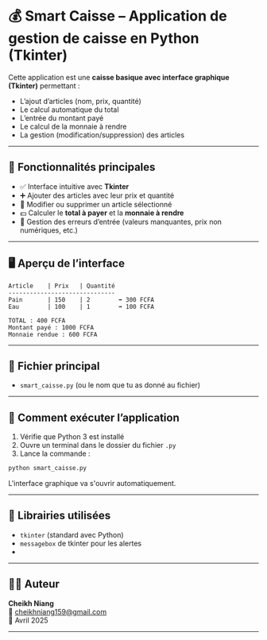 # 💰 Smart Caisse – Application de gestion de caisse en Python (Tkinter)

Cette application est une **caisse basique avec interface graphique (Tkinter)** permettant :
- L’ajout d’articles (nom, prix, quantité)
- Le calcul automatique du total
- L’entrée du montant payé
- Le calcul de la monnaie à rendre
- La gestion (modification/suppression) des articles

---

## 🧠 Fonctionnalités principales

- ✅ Interface intuitive avec **Tkinter**
- ➕ Ajouter des articles avec leur prix et quantité
- 📝 Modifier ou supprimer un article sélectionné
- 💵 Calculer le **total à payer** et la **monnaie à rendre**
- 🔐 Gestion des erreurs d’entrée (valeurs manquantes, prix non numériques, etc.)

---

## 🖥️ Aperçu de l’interface

```text
Article    | Prix   | Quantité
------------------------------
Pain       | 150    | 2        ➡ 300 FCFA
Eau        | 100    | 1        ➡ 100 FCFA

TOTAL : 400 FCFA
Montant payé : 1000 FCFA
Monnaie rendue : 600 FCFA
```

---

## 🧾 Fichier principal

- `smart_caisse.py` (ou le nom que tu as donné au fichier)

---

## 🚀 Comment exécuter l’application

1. Vérifie que Python 3 est installé
2. Ouvre un terminal dans le dossier du fichier `.py`
3. Lance la commande :

```bash
python smart_caisse.py
```

L'interface graphique va s'ouvrir automatiquement.

---

## 🔧 Librairies utilisées

- `tkinter` (standard avec Python)
- `messagebox` de tkinter pour les alertes
- 
---

## 👨‍💻 Auteur

**Cheikh Niang**  
📧 cheikhniang159@gmail.com  
📆 Avril 2025

---


